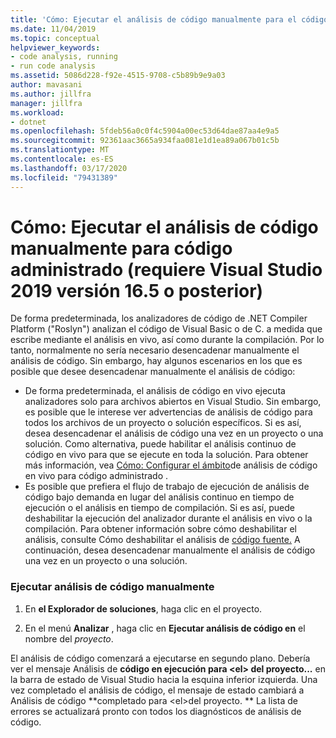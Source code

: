 ```yaml
---
title: 'Cómo: Ejecutar el análisis de código manualmente para el código administrado'
ms.date: 11/04/2019
ms.topic: conceptual
helpviewer_keywords:
- code analysis, running
- run code analysis
ms.assetid: 5086d228-f92e-4515-9708-c5b89b9e9a03
author: mavasani
ms.author: jillfra
manager: jillfra
ms.workload:
- dotnet
ms.openlocfilehash: 5fdeb56a0c0f4c5904a00ec53d64dae87aa4e9a5
ms.sourcegitcommit: 92361aac3665a934faa081e1d1ea89a067b01c5b
ms.translationtype: MT
ms.contentlocale: es-ES
ms.lasthandoff: 03/17/2020
ms.locfileid: "79431389"
---
```

# <a name="how-to-run-code-analysis-manually-for-managed-code-requires-visual-studio-2019-version-165-or-later"></a>Cómo: Ejecutar el análisis de código manualmente para código administrado (requiere Visual Studio 2019 versión 16.5 o posterior)
De forma predeterminada, los analizadores de código de .NET Compiler Platform ("Roslyn") analizan el código de Visual Basic o de C. a medida que escribe mediante el análisis en vivo, así como durante la compilación. Por lo tanto, normalmente no sería necesario desencadenar manualmente el análisis de código. Sin embargo, hay algunos escenarios en los que es posible que desee desencadenar manualmente el análisis de código:

- De forma predeterminada, el análisis de código en vivo ejecuta analizadores solo para archivos abiertos en Visual Studio. Sin embargo, es posible que le interese ver advertencias de análisis de código para todos los archivos de un proyecto o solución específicos. Si es así, desea desencadenar el análisis de código una vez en un proyecto o una solución. Como alternativa, puede habilitar el análisis continuo de código en vivo para que se ejecute en toda la solución. Para obtener más información, vea [Cómo: Configurar el ámbito](./configure-live-code-analysis-scope-managed-code.md)de análisis de código en vivo para código administrado .
- Es posible que prefiera el flujo de trabajo de ejecución de análisis de código bajo demanda en lugar del análisis continuo en tiempo de ejecución o el análisis en tiempo de compilación. Si es así, puede deshabilitar la ejecución del analizador durante el análisis en vivo o la compilación. Para obtener información sobre cómo deshabilitar el análisis, consulte Cómo deshabilitar el análisis de [código fuente.](disable-code-analysis.md) A continuación, desea desencadenar manualmente el análisis de código una vez en un proyecto o una solución. 

### <a name="run-code-analysis-manually"></a>Ejecutar análisis de código manualmente

1. En **el Explorador de soluciones**, haga clic en el proyecto.

2. En el menú **Analizar** , haga clic en **Ejecutar análisis de código en** el nombre del *proyecto*.

El análisis de código comenzará a ejecutarse en segundo plano. Debería ver el mensaje Análisis de **código en ejecución para \<el> del proyecto...** en la barra de estado de Visual Studio hacia la esquina inferior izquierda. Una vez completado el análisis de código, el mensaje de estado cambiará a Análisis de código **completado para \<el>del proyecto. ** La lista de errores se actualizará pronto con todos los diagnósticos de análisis de código.
